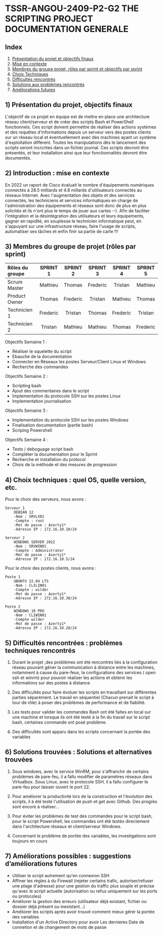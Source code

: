 # TSSR-ANGOU-2409-P2-G2 THE SCRIPTING PROJECT DOCUMENTATION GENERALE

## Index

1) [Présentation du projet et objectifs finaux](https://github.com/WildCodeSchool/TSSR-ANGOU-2409-P2-G2/tree/main?tab=readme-ov-file#1-pr%C3%A9sentation-du-projet-objectifs-finaux)
2) [Mise en contexte](https://github.com/WildCodeSchool/TSSR-ANGOU-2409-P2-G2/tree/main?tab=readme-ov-file#2-introduction--mise-en-contexte)
3) [Membres du groupe projet, rôles par sprint et objectifs par sprint](https://github.com/WildCodeSchool/TSSR-ANGOU-2409-P2-G2/tree/main?tab=readme-ov-file#3-membres-du-groupe-de-projet-r%C3%B4les-par-sprint)
4) [Choix Techniques](https://github.com/WildCodeSchool/TSSR-ANGOU-2409-P2-G2/tree/main?tab=readme-ov-file#4-choix-techniques--quel-os-quelle-version-etc)
5) [Difficultés rencontrés](https://github.com/WildCodeSchool/TSSR-ANGOU-2409-P2-G2/tree/main?tab=readme-ov-file#5-difficult%C3%A9s-rencontr%C3%A9es--probl%C3%A8mes-techniques-rencontr%C3%A9s)
6) [Solutions aux problèmes rencontrés](https://github.com/WildCodeSchool/TSSR-ANGOU-2409-P2-G2/tree/main?tab=readme-ov-file#6-solutions-trouv%C3%A9es--solutions-et-alternatives-trouv%C3%A9es)
7) [Améliorations futures](https://github.com/WildCodeSchool/TSSR-ANGOU-2409-P2-G2/tree/main?tab=readme-ov-file#7-am%C3%A9liorations-possibles--suggestions-dam%C3%A9liorations-futures)



## 1) Présentation du projet, objectifs finaux

L'objectif de ce projet en équipe est de mettre en place une architecture réseau client/serveur et de créer des scripts Bash et PowerShell fonctionnels. Ces script doivent permettre de réaliser des actions systèmes et des requêtes d'informations depuis un serveur vers des postes clients sur un réseau local et éventuellement avec des machines ayant un système d'exploitation différent.
Toutes les manipulations dès le lancement des scripts seront incrcrites dans un fichier journal.
Ces scripts devront être présentés, et leur installation ainsi que leur fonctionnalités devront être documentés.



## 2) Introduction : mise en contexte

En 2022 un raport de Cisco évaluait le nombre d'équipements numériques connectés à 28.5 milliards et 4.8 millards d'utilisateurs connectés au réseaux Internet.
Avec l'augmentation des objets et des services connectés, les techniciens et services informatiques en charge de l'administration des équipements et réseaux sont donc de plus en plus solicités et ils n'ont plus le temps de jouer aux cartes :-). 
Afin de faciliter l'intégration et la désintégration des utilisateurs et leurs équipements, gagner en rapidité, en souplesse le technicien informatique peut, en s'appuyant sur une infrastructure réseau, faire l'usage de scripts, automatiser ses tâches et enfin finir sa partie de carte !!!


## 3) Membres du groupe de projet (rôles par sprint)

| Rôles du groupe | SPRINT 1 | SPRINT 2 | SPRINT 3 | SPRINT 4 | SPRINT 5 | 
|:--------| :------: | :-----------: | :-----------: | :--------: | :--------: |
| Scrum Master  | Mathieu  | Thomas | Frederic | Tristan | Mathieu | Tristan |
| Product Owner |  Thomas | Frederic |  Tristan | Mathieu | Thomas | Frederic |
| Technicien 1  |  Frederic |  Tristan | Thomas | Frederic | Tristan | Mathieu |
| Technicien 2 |  Tristan | Mathieu | Mathieu | Thomas | Frederic |   | Thomas |


Objectifs Semaine 1 : 

 - Réaliser le squelette du script
 - Ebauche de la documentation
 - Connecter en Réseaux les postes Serveur/Client Linux et Windows
 - Recherche des commandes

Objectifs Semaine 2 :

 - Scripting bash
 - Ajout des commentaires dans le script
 - Implementation du protocole SSH sur les postes Linux
 - Implementation journalisation

Objectifs Semaine 3 :

- Implementation du protocole SSH sur les postes Windows
- Finalisation documentation (partie bash)
- Scriping Powershell

Objectifs Semaine 4 :

- Tests / deboguage script bash
- Compléter la  documentation pour le Sprint
- Recherche et installation du protocol
- Choix de la méthode et des mesures de progression


## 4) Choix techniques : quel OS, quelle version, etc.

Pour le choix des serveurs, nous avons :

    Serveur 1
        DEBIAN 12
        -Nom : SRVLX01
        -Compte : root
        -Mot de passe : Azerty1*
        -Adresse IP : 172.16.10.10/24

    Serveur 2
        WINDOWS SERVER 2022
        -Nom : SRVWIN01
        -Compte : Administrator
        -Mot de passe : Azerty1*
        -Adresse IP : 172.16.10.5/24

Pour le choix des postes clients, nous avons :

    Poste 1
        UBUNTU 22.04 LTS
        -Nom : CLILIN01
        -Compte : wilder
        -Mot de passe : Azerty1*
        -Adresse IP : 172.16.10.30/24

    Poste 2
        WINDOWS 10 PRO
        -Nom : CLIWIN01
        -Compte wilder
        -Mot de passe : Azerty1*
        -Adresse IP : 172.16.10.20/24



## 5) Difficultés rencontrées : problèmes techniques rencontrés

1) Durant le projet ,des problèmes ont été rencontrés liés à la configuration réseau pouvant gêner la communication à distance entre les machines, notamment à cause du pare-feux, la configurations des services ( open ssh et winrm) pour pouvoir réaliser les actions et obtenir les informations sur des postes à distance.

2) Des difficultés pour faire évoluer les scripts en travaillant sur différentes parties séparément. Le travail en séquentiel (Chacun prenait le script à tour de rôle) à poser des problèmes de performance et de fiabilité.

3) Les tests pour valider les commandes Bash ont été faites en local sur une machine et lorsque ils ont été testé à la fin du travail sur le script bash, certaines commande ont posé problème.

4) Des difficultés sont apparu dans les scripts concernant la portée des variables

## 6) Solutions trouvées : Solutions et alternatives trouvées


1) Sous windows, avec le service WinRM, pour s'affranchir de certains problèmes de pare-feu, il a fallu modifier de paramètres réseaux dans Virtualbox. Sous Linux, avec le protocole SSH, il a fallu configurer le pare-feu pour laisser ouvert le port 22.

2) Pour améliorer la productivité lors de la construction et l'évolution des scripts, il à été testé l'utilisation de push et get avec Github. Des progrès sont encore à réaliser...

3) Pour éviter les problèmes de test des commandes pour le script bash, pour le script Powershell, les commandes ont été testés directement dans l'architecture réseaux et client/serveur Windows.

4) Concernant le problème de portée des variables, les investigations sont toujours en cours



## 7) Améliorations possibles : suggestions d’améliorations futures

- Utiliser le script autrement qu'en connexion SSH
- Affiner les règles à du Firewall (rejeter certains trafic, autoriser/refuser une plage d'adresse) pour une gestion du traffic plus souple et précise qu'avec le script actuelle (autorisation ou refus uniquement sur les ports ou protocoles)
- Améliorer la gestion des erreurs (utilisateur déjà existant, fichier ou dossier déjà présent ou inexistant...)
- Améliorer les scripts après avoir trouvé comment mieux gérer la portée des variables
- Inatallation d'un Active Directory pour avoir Les dernieres Date de connetion et de changement de mots de passe 
